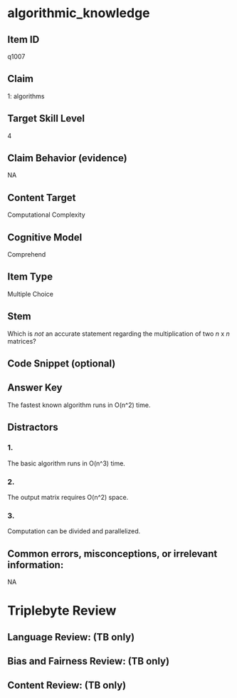 # algorithmic_knowledge

## Item ID
q1007

## Claim
1: algorithms

## Target Skill Level
4

## Claim Behavior (evidence)
NA

## Content Target
Computational Complexity

## Cognitive Model
Comprehend

## Item Type
Multiple Choice

## Stem
Which is *not* an accurate statement regarding the multiplication of two _n_ x _n_ matrices?

## Code Snippet (optional)


## Answer Key
The fastest known algorithm runs in O(n^2) time.

## Distractors

### 1.
The basic algorithm runs in O(n^3) time.

### 2.
The output matrix requires O(n^2) space.

### 3.
Computation can be divided and parallelized.

## Common errors, misconceptions, or irrelevant information:
NA

# Triplebyte Review


## Language Review: (TB only)


## Bias and Fairness Review: (TB only)


## Content Review: (TB only)

